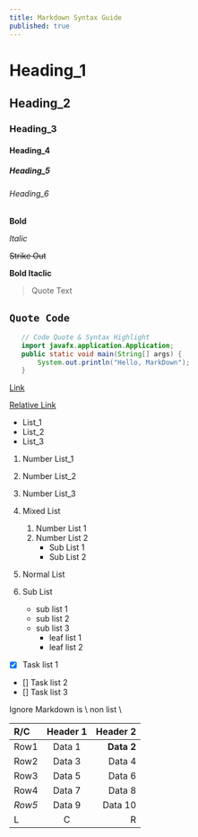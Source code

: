 ```yaml
---
title: Markdown Syntax Guide 
published: true
---
```


# Heading_1 
## Heading_2
### Heading_3
#### Heading_4
##### Heading_5
###### Heading_6


**Bold**

*Italic*

~~Strike Out~~

**Bold __Itaclic__**


> Quote Text

`Quote Code `
-
```java
   // Code Quote & Syntax Highlight
   import javafx.application.Application;
   public static void main(String[] args) {
       System.out.println("Hello, MarkDown");
   }

``` 


[Link](http://www.xenostream.com)

[Relative Link](MarkDown_Github.md)

- List_1
- List_2
- List_3


1. Number List_1
1. Number List_2
1. Number List_3


1. Mixed List
    1. Number List 1
    1. Number List 2
        * Sub List 1
        * Sub List 2
1. Normal List
1. Sub List
    * sub list 1
    * sub list 2
    * sub list 3
        * leaf list 1
        * leaf list 2
        
- [x] Task list 1
- []  Task list 2
- []  Task list 3


Ignore Markdown is \\ non list \\ 


R/C |  Header 1 | Header 2
 :---|:---:|---:
 Row1 | Data 1 | **Data 2**
 Row2 | Data 3 | Data 4
 Row3 | Data 5 | Data 6
 Row4 | Data 7 | Data 8
 *Row5* | Data 9 | Data 10
L    |   C     | R
  
  


        

        
        
        
